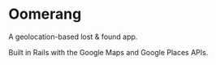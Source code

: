 Oomerang
============
A geolocation-based lost & found app.

Built in Rails with the Google Maps and Google Places APIs.